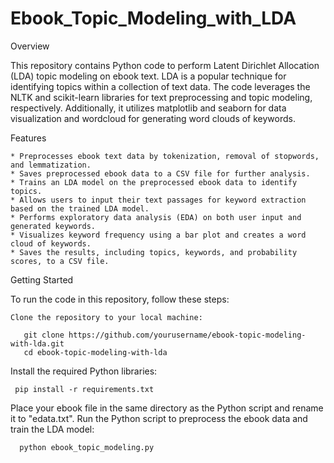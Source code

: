 # Ebook_Topic_Modeling_with_LDA


Overview

This repository contains Python code to perform Latent Dirichlet Allocation (LDA) topic modeling on ebook text. LDA is a popular technique for identifying topics within a collection of text data. The code leverages the NLTK and scikit-learn libraries for text preprocessing and topic modeling, respectively. Additionally, it utilizes matplotlib and seaborn for data visualization and wordcloud for generating word clouds of keywords.

Features

    * Preprocesses ebook text data by tokenization, removal of stopwords, and lemmatization.
    * Saves preprocessed ebook data to a CSV file for further analysis.
    * Trains an LDA model on the preprocessed ebook data to identify topics.
    * Allows users to input their text passages for keyword extraction based on the trained LDA model.
    * Performs exploratory data analysis (EDA) on both user input and generated keywords.
    * Visualizes keyword frequency using a bar plot and creates a word cloud of keywords.
    * Saves the results, including topics, keywords, and probability scores, to a CSV file.

Getting Started

To run the code in this repository, follow these steps:

    Clone the repository to your local machine:

       git clone https://github.com/yourusername/ebook-topic-modeling-with-lda.git
       cd ebook-topic-modeling-with-lda
       
   Install the required Python libraries:

     pip install -r requirements.txt

  Place your ebook file in the same directory as the Python script and rename it to "edata.txt".
  Run the Python script to preprocess the ebook data and train the LDA model:

      python ebook_topic_modeling.py

